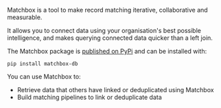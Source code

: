 Matchbox is a tool to make record matching iterative, collaborative and measurable.

It allows you to connect data using your organisation's best possible intelligence, and makes querying connected data quicker than a left join.

The Matchbox package is [published on PyPi](https://pypi.org/project/matchbox-db/) and can be installed with:

```
pip install matchbox-db
```

You can use Matchbox to:

* Retrieve data that others have linked or deduplicated using Matchbox
* Build matching pipelines to link or deduplicate data